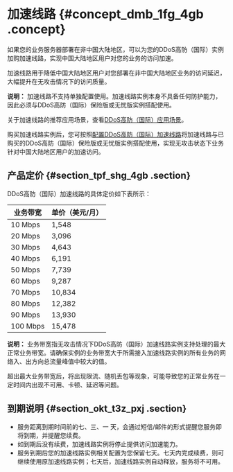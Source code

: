 # 加速线路 {#concept_dmb_1fg_4gb .concept}

如果您的业务服务器部署在非中国大陆地区，可以为您的DDoS高防（国际）实例加购加速线路，实现中国大陆地区用户对您的业务的访问加速。

加速线路用于降低中国大陆地区用户对您部署在非中国大陆地区业务的访问延迟，大幅提升在无攻击情况下的访问质量。

**说明：** 加速线路不支持单独配置使用。加速线路实例本身不具备任何防护能力，因此必须与DDoS高防（国际）保险版或无忧版实例搭配使用。

关于加速线路的推荐应用场景，查看[DDoS高防（国际）应用场景](intl.zh-CN/DDoS高防（国际）/产品简介/DDoS高防（国际）应用场景.md#)。

购买加速线路实例后，您可按照[配置DDoS高防（国际）加速线路](intl.zh-CN/DDoS高防（国际）/快速入门/配置DDoS高防（国际）加速线路.md#)将加速线路与已购买的DDoS高防（国际）保险版或无忧版实例搭配使用，实现无攻击状态下业务针对中国大陆地区用户的加速访问。

## 产品定价 {#section_tpf_shg_4gb .section}

DDoS高防（国际）加速线路的具体定价如下表所示：

|业务带宽|单价（美元/月）|
|----|--------|
|10 Mbps|1,548|
|20 Mbps|3,096|
|30 Mbps|4,643|
|40 Mbps|6,191|
|50 Mbps|7,739|
|60 Mbps|9,287|
|70 Mbps|10,834|
|80 Mbps|12,382|
|90 Mbps|13,930|
|100 Mbps|15,478|

**说明：** 业务带宽指无攻击情况下DDoS高防（国际）加速线路实例支持处理的最大正常业务带宽。请确保实例的业务带宽大于所需接入加速线路实例的所有业务的网络入、出方向总流量峰值中较大的值。

超出最大业务带宽后，将出现限流、随机丢包等现象，可能导致您的正常业务在一定时间内出现不可用、卡顿、延迟等问题。

## 到期说明 {#section_okt_t3z_pxj .section}

-   服务距离到期时间前的七、三、一 天，会通过短信/邮件的形式提醒您服务即将到期，并提醒您续费。
-   如到期后没有续费，加速线路实例将停止提供访问加速能力。
-   服务到期后您的加速线路实例相关配置为您保留七天。七天内完成续费，则可继续使用原加速线路实例；七天后，加速线路实例自动释放，服务将不可用。

